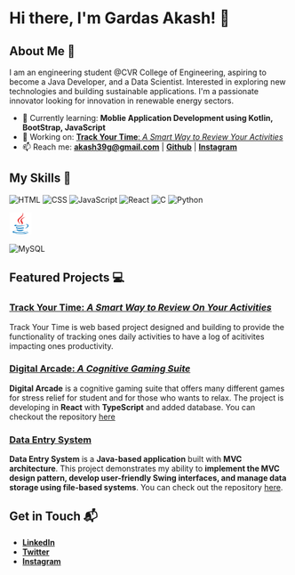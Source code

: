 # Hi there, I'm Gardas Akash! 👋

## About Me 🚀

I am an engineering student @CVR College of Engineering, aspiring to become a Java Developer, and a Data Scientist. Interested in exploring new technologies and building sustainable applications.
I'm a passionate innovator looking for innovation in renewable energy sectors.

- 🌱 Currently learning: **Moblie Application Development using Kotlin, BootStrap, JavaScript**
- 🔭 Working on: [**Track Your Time**: *A Smart Way to Review Your Activities*](https://github.com/akashgardas/Track-Your-Time)
- 📫 Reach me: **akash39g@gmail.com** | [**Github**](https://github.com/akashgardas/) | [**Instagram**](https://www.instagram.com/akash.gardas/)

## My Skills 🎯

![HTML](https://img.shields.io/badge/-HTML-E34F26?style=flat-square&logo=html5&logoColor=white)
![CSS](https://img.shields.io/badge/-CSS-1572B6?style=flat-square&logo=css3&logoColor=white)
![JavaScript](https://img.shields.io/badge/-JavaScript-F7DF1E?style=flat-square&logo=javascript&logoColor=black)
![React](https://img.shields.io/badge/-React-61DAFB?style=flat-square&logo=react&logoColor=black)
![C](https://img.shields.io/badge/C-00599C?style=for-the-badge&logo=c&logoColor=white)
![Python](https://img.shields.io/badge/Python-FFD43B?style=for-the-badge&logo=python&logoColor=blue)
<p align="left"> <a href="https://www.java.com" target="_blank" rel="noreferrer"> <img src="https://raw.githubusercontent.com/devicons/devicon/master/icons/java/java-original.svg" alt="java" width="40" height="40"/> </a> </p>

![MySQL](https://img.shields.io/badge/MySQL-005C84?style=for-the-badge&logo=mysql&logoColor=white)

## Featured Projects 💻
### [Track Your Time: *A Smart Way to Review On Your Activities*](https://github.com/akashgardas/Track-Your-Time)
Track Your Time is web based project designed and building to provide the functionality of tracking ones daily activities to have a log of acitivites impacting ones productivity.


### [Digital Arcade: *A Cognitive Gaming Suite*](https://github.com/akashgardas/Digital-Arcade)
**Digital Arcade** is a cognitive gaming suite that offers many different games for stress relief for student and for those who wants to relax. 
The project is developing in **React** with **TypeScript** and added database.
You can checkout the repository [here](https://github.com/akashgardas/Digital-Arcade)


### [Data Entry System](https://github.com/akashgardas/Data-Entry-System)

**Data Entry System** is a **Java-based application** built with **MVC architecture**. This project demonstrates my ability to **implement the MVC design pattern, develop user-friendly Swing interfaces, and manage data storage using file-based systems**. You can check out the repository [here](https://github.com/akashgardas/Data-Entry-System).

## Get in Touch 📬

- [**LinkedIn**](https://www.linkedin.com/in/gardas-akash-66102327b/)
- [**Twitter**](https://x.com/akashgardas)
- [**Instagram**](https://www.instagram.com/akash.gardas/)

